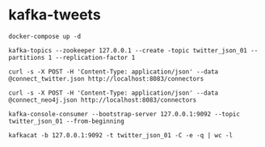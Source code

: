 # kafka-tweets

`docker-compose up -d`

`kafka-topics --zookeeper 127.0.0.1 --create -topic twitter_json_01 --partitions 1 --replication-factor 1`

`curl -s -X POST -H 'Content-Type: application/json' --data @connect_twitter.json http://localhost:8083/connectors`

`curl -s -X POST -H 'Content-Type: application/json' --data @connect_neo4j.json http://localhost:8083/connectors`

`kafka-console-consumer --bootstrap-server 127.0.0.1:9092 --topic twitter_json_01 --from-beginning`

`kafkacat -b 127.0.0.1:9092 -t twitter_json_01 -C -e -q | wc -l`

[//]: # (TODO: figure out a way to retain twitter_json_01 even after `docker-compose down`)

[//]: # (TODO: consider creating a Neo4j custom Docker image that contains both APOC and GDS so it doesn't need to download each time `docker-compose` is run)

[//]: # (TODO: wait for Neo4j to spin-up before Connect attempts to send messages to it)

[//]: # (TODO: consider removing `twitter-producer` and Gradle stuff because this is now being done by Connect)

[//]: # (TODO: include a narrative in README.md that shows what's happening, where to put credentials, etc... Add diagrams)